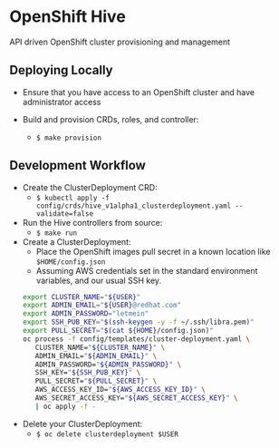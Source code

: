 # OpenShift Hive
API driven OpenShift cluster provisioning and management

## Deploying Locally

* Ensure that you have access to an OpenShift cluster and have administrator access

* Build and provision CRDs, roles, and controller:
   * `$ make provision`

## Development Workflow

* Create the ClusterDeployment CRD:
  * `$ kubectl apply -f config/crds/hive_v1alpha1_clusterdeployment.yaml --validate=false`
* Run the Hive controllers from source:
  * `$ make run`
* Create a ClusterDeployment:
  * Place the OpenShift images pull secret in a known location like `$HOME/config.json`
  * Assuming AWS credentials set in the standard environment variables, and our usual SSH key.
  ```bash
  export CLUSTER_NAME="${USER}"
  export ADMIN_EMAIL="${USER}@redhat.com"
  export ADMIN_PASSWORD="letmein"
  export SSH_PUB_KEY="$(ssh-keygen -y -f ~/.ssh/libra.pem)"
  export PULL_SECRET="$(cat ${HOME}/config.json)"
  oc process -f config/templates/cluster-deployment.yaml \
     CLUSTER_NAME="${CLUSTER_NAME}" \
     ADMIN_EMAIL="${ADMIN_EMAIL}" \
     ADMIN_PASSWORD="${ADMIN_PASSWORD}" \
     SSH_KEY="${SSH_PUB_KEY}" \
     PULL_SECRET="${PULL_SECRET}" \
     AWS_ACCESS_KEY_ID="${AWS_ACCESS_KEY_ID}" \
     AWS_SECRET_ACCESS_KEY="${AWS_SECRET_ACCESS_KEY}" \
     | oc apply -f -
  ```
* Delete your ClusterDeployment:
  * `$ oc delete clusterdeployment $USER`

